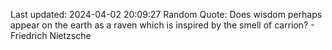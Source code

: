Last updated: 2024-04-02 20:09:27
Random Quote: Does wisdom perhaps appear on the earth as a raven which is inspired by the smell of carrion? - Friedrich Nietzsche